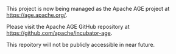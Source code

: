 This project is now being managed as the Apache AGE project at https://age.apache.org/.

Please visit the Apache AGE GitHub repository at https://github.com/apache/incubator-age.

This repoitory will not be publicly accessible in near future. 